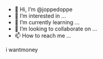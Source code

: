 - 👋 Hi, I’m @joppedoppe
- 👀 I’m interested in ...
- 🌱 I’m currently learning ...
- 💞️ I’m looking to collaborate on ...
- 📫 How to reach me ...

<!---
joppedoppe/joppedoppe is a ✨ special ✨ repository because its `README.md` (this file) appears on your GitHub profile.
You can click the Preview link to take a look at your changes.
--->
i wantmoney
